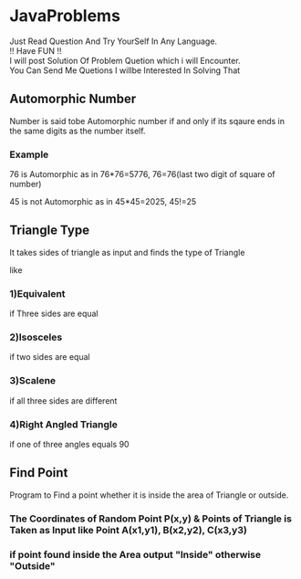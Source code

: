 # JavaProblems

Just Read Question And Try YourSelf In Any Language. <br>
!! Have FUN !! <br>
I will post Solution Of Problem Quetion which i will Encounter. <br>
You Can Send Me Quetions I willbe Interested In Solving That  <br>

## Automorphic Number

Number is said tobe Automorphic number if and only if its sqaure ends in the same digits as the number itself.
 
### Example
76 is Automorphic as in 76*76=5776, 76=76(last two digit of square of number) 

45 is not Automorphic as in 45*45=2025, 45!=25

## Triangle Type 

It takes sides of triangle as input and finds the type of Triangle 

like
### 1)Equivalent 
if Three sides are equal
### 2)Isosceles
if two sides are equal
### 3)Scalene 
if all three sides are different
### 4)Right Angled Triangle
if one of three angles equals 90

## Find Point
 
 Program to Find a point whether it is inside the area of Triangle or outside.
 
 ### The Coordinates of Random Point P(x,y) & Points of Triangle is Taken as Input like Point A(x1,y1), B(x2,y2), C(x3,y3)
 ### if point found inside the Area output "Inside" otherwise "Outside"
